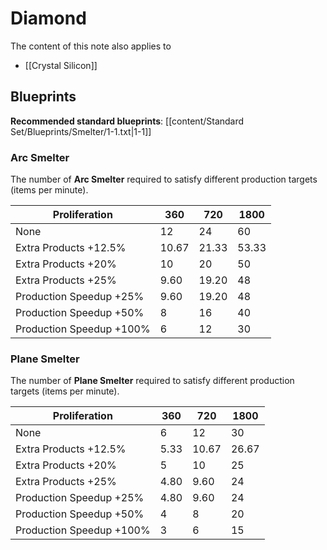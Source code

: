 # Diamond


The content of this note also applies to
- [[Crystal Silicon]]

## Blueprints

**Recommended standard blueprints**: [[content/Standard Set/Blueprints/Smelter/1-1.txt|1-1]]

### Arc Smelter

The number of **Arc Smelter** required to satisfy different production targets (items per minute).

| Proliferation            | 360   | 720   | 1800  |
| ------------------------ | ----- | ----- | ----- |
| None                     | 12    | 24    | 60    |
| Extra Products +12.5%    | 10.67 | 21.33 | 53.33 |
| Extra Products +20%      | 10    | 20    | 50    |
| Extra Products +25%      | 9.60  | 19.20 | 48    |
| Production Speedup +25%  | 9.60  | 19.20 | 48    |
| Production Speedup +50%  | 8     | 16    | 40    |
| Production Speedup +100% | 6     | 12    | 30    |

### Plane Smelter

The number of **Plane Smelter** required to satisfy different production targets (items per minute).

| Proliferation            | 360  | 720   | 1800  |
| ------------------------ | ---- | ----- | ----- |
| None                     | 6    | 12    | 30    |
| Extra Products +12.5%    | 5.33 | 10.67 | 26.67 |
| Extra Products +20%      | 5    | 10    | 25    |
| Extra Products +25%      | 4.80 | 9.60  | 24    |
| Production Speedup +25%  | 4.80 | 9.60  | 24    |
| Production Speedup +50%  | 4    | 8     | 20    |
| Production Speedup +100% | 3    | 6     | 15    |

